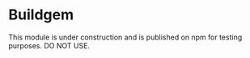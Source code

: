 
# Buildgem

This module is under construction and is published on npm for testing purposes. DO NOT USE.
